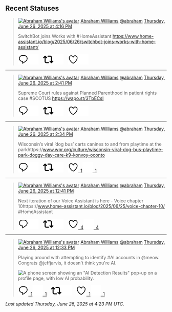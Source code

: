 ## Recent Statuses

> <a href="https://indieweb.social/@abraham"><img alt="Abraham Williams's avatar" src="https://cdn.masto.host/indiewebsocial/accounts/avatars/109/292/540/382/343/163/original/d00f2e03ce9c85b1.jpg" height="24" width="24" ></a> [Abraham Williams](https://indieweb.social/@abraham) [@abraham](https://indieweb.social/@abraham) [Thursday, June 26, 2025 at 4:16 PM](https://indieweb.social/@abraham/114750560739639881)
>
> SwitchBot joins Works with #HomeAssistant https://www.home-assistant.io/blog/2025/06/26/switchbot-joins-works-with-home-assistant/
>
> [![Reply](./images/reply_light.svg#gh-light-mode-only "Reply")](https://indieweb.social/@abraham/114750560739639881#gh-light-mode-only)[![Reply](./images/reply.svg#gh-dark-mode-only "Reply")](https://indieweb.social/@abraham/114750560739639881#gh-dark-mode-only)&emsp;[![Boost](./images/retweet_light.svg#gh-light-mode-only "Boost")](https://indieweb.social/@abraham/114750560739639881#gh-light-mode-only)[![Boost](./images/retweet.svg#gh-dark-mode-only "Boost")](https://indieweb.social/@abraham/114750560739639881#gh-dark-mode-only)&emsp;[![Favorite](./images/like_light.svg#gh-light-mode-only "Favorite")](https://indieweb.social/@abraham/114750560739639881#gh-light-mode-only)[![Favorite](./images/like.svg#gh-dark-mode-only "Favorite")](https://indieweb.social/@abraham/114750560739639881#gh-dark-mode-only)


---

> <a href="https://indieweb.social/@abraham"><img alt="Abraham Williams's avatar" src="https://cdn.masto.host/indiewebsocial/accounts/avatars/109/292/540/382/343/163/original/d00f2e03ce9c85b1.jpg" height="24" width="24" ></a> [Abraham Williams](https://indieweb.social/@abraham) [@abraham](https://indieweb.social/@abraham) [Thursday, June 26, 2025 at 2:41 PM](https://indieweb.social/@abraham/114750185556864850)
>
> Supreme Court rules against Planned Parenthood in patient rights case #SCOTUS https://wapo.st/3TbECsI
>
> [![Reply](./images/reply_light.svg#gh-light-mode-only "Reply")](https://indieweb.social/@abraham/114750185556864850#gh-light-mode-only)[![Reply](./images/reply.svg#gh-dark-mode-only "Reply")](https://indieweb.social/@abraham/114750185556864850#gh-dark-mode-only)&emsp;[![Boost](./images/retweet_light.svg#gh-light-mode-only "Boost")](https://indieweb.social/@abraham/114750185556864850#gh-light-mode-only)[![Boost](./images/retweet.svg#gh-dark-mode-only "Boost")](https://indieweb.social/@abraham/114750185556864850#gh-dark-mode-only)&emsp;[![Favorite](./images/like_light.svg#gh-light-mode-only "Favorite")](https://indieweb.social/@abraham/114750185556864850#gh-light-mode-only)[![Favorite](./images/like.svg#gh-dark-mode-only "Favorite")](https://indieweb.social/@abraham/114750185556864850#gh-dark-mode-only)


---

> <a href="https://indieweb.social/@abraham"><img alt="Abraham Williams's avatar" src="https://cdn.masto.host/indiewebsocial/accounts/avatars/109/292/540/382/343/163/original/d00f2e03ce9c85b1.jpg" height="24" width="24" ></a> [Abraham Williams](https://indieweb.social/@abraham) [@abraham](https://indieweb.social/@abraham) [Thursday, June 26, 2025 at 2:34 PM](https://indieweb.social/@abraham/114750160344446190)
>
> Wisconsin’s viral ‘dog bus’ carts canines to and from playtime at the parkhttps://www.wpr.org/culture/wisconsin-viral-dog-bus-playtime-park-doggy-day-care-k9-konvoy-oconto
>
> [![Reply](./images/reply_light.svg#gh-light-mode-only "Reply")](https://indieweb.social/@abraham/114750160344446190#gh-light-mode-only)[![Reply](./images/reply.svg#gh-dark-mode-only "Reply")](https://indieweb.social/@abraham/114750160344446190#gh-dark-mode-only)&emsp;[![Boost](./images/retweet_light.svg#gh-light-mode-only "Boost")](https://indieweb.social/@abraham/114750160344446190#gh-light-mode-only)[![Boost](./images/retweet.svg#gh-dark-mode-only "Boost")](https://indieweb.social/@abraham/114750160344446190#gh-dark-mode-only)&emsp;[![Favorite](./images/like_light.svg#gh-light-mode-only "Favorite")&ensp;1](https://indieweb.social/@abraham/114750160344446190#gh-light-mode-only)[![Favorite](./images/like.svg#gh-dark-mode-only "Favorite")&ensp;1](https://indieweb.social/@abraham/114750160344446190#gh-dark-mode-only)


---

> <a href="https://indieweb.social/@abraham"><img alt="Abraham Williams's avatar" src="https://cdn.masto.host/indiewebsocial/accounts/avatars/109/292/540/382/343/163/original/d00f2e03ce9c85b1.jpg" height="24" width="24" ></a> [Abraham Williams](https://indieweb.social/@abraham) [@abraham](https://indieweb.social/@abraham) [Thursday, June 26, 2025 at 12:41 PM](https://indieweb.social/@abraham/114749714545887052)
>
> Next iteration of our Voice Assistant is here - Voice chapter 10https://www.home-assistant.io/blog/2025/06/25/voice-chapter-10/ #HomeAssistant
>
> [![Reply](./images/reply_light.svg#gh-light-mode-only "Reply")](https://indieweb.social/@abraham/114749714545887052#gh-light-mode-only)[![Reply](./images/reply.svg#gh-dark-mode-only "Reply")](https://indieweb.social/@abraham/114749714545887052#gh-dark-mode-only)&emsp;[![Boost](./images/retweet_light.svg#gh-light-mode-only "Boost")](https://indieweb.social/@abraham/114749714545887052#gh-light-mode-only)[![Boost](./images/retweet.svg#gh-dark-mode-only "Boost")](https://indieweb.social/@abraham/114749714545887052#gh-dark-mode-only)&emsp;[![Favorite](./images/like_light.svg#gh-light-mode-only "Favorite")&ensp;4](https://indieweb.social/@abraham/114749714545887052#gh-light-mode-only)[![Favorite](./images/like.svg#gh-dark-mode-only "Favorite")&ensp;4](https://indieweb.social/@abraham/114749714545887052#gh-dark-mode-only)


---

> <a href="https://indieweb.social/@abraham"><img alt="Abraham Williams's avatar" src="https://cdn.masto.host/indiewebsocial/accounts/avatars/109/292/540/382/343/163/original/d00f2e03ce9c85b1.jpg" height="24" width="24" ></a> [Abraham Williams](https://indieweb.social/@abraham) [@abraham](https://indieweb.social/@abraham) [Thursday, June 26, 2025 at 12:33 PM](https://indieweb.social/@abraham/114749681627522282)
>
> Playing around with attempting to identify #AI accounts in @meow. Congrats @jeffjarvis, it doesn&#39;t think you&#39;re AI.
>
> ![A phone screen showing an "AI Detection Results" pop-up on a profile page, with low AI probability.](https://cdn.masto.host/indiewebsocial/media_attachments/files/114/749/673/474/246/585/original/f26e20fbdc076705.jpeg)
>
> [![Reply](./images/reply_light.svg#gh-light-mode-only "Reply")&ensp;1](https://indieweb.social/@abraham/114749681627522282#gh-light-mode-only)[![Reply](./images/reply.svg#gh-dark-mode-only "Reply")&ensp;1](https://indieweb.social/@abraham/114749681627522282#gh-dark-mode-only)&emsp;[![Boost](./images/retweet_light.svg#gh-light-mode-only "Boost")](https://indieweb.social/@abraham/114749681627522282#gh-light-mode-only)[![Boost](./images/retweet.svg#gh-dark-mode-only "Boost")](https://indieweb.social/@abraham/114749681627522282#gh-dark-mode-only)&emsp;[![Favorite](./images/like_light.svg#gh-light-mode-only "Favorite")&ensp;1](https://indieweb.social/@abraham/114749681627522282#gh-light-mode-only)[![Favorite](./images/like.svg#gh-dark-mode-only "Favorite")&ensp;1](https://indieweb.social/@abraham/114749681627522282#gh-dark-mode-only)


_Last updated Thursday, June 26, 2025 at 4:23 PM UTC._
